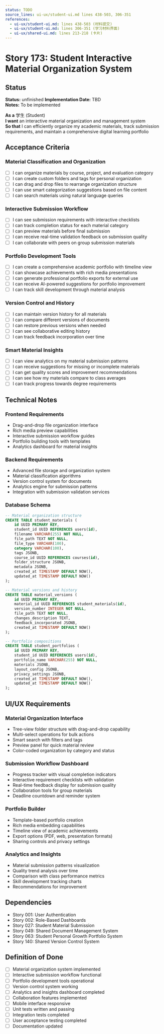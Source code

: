 ```yaml
---
status: TODO
source_lines: ui-ux/student-ui.md lines 438-503, 306-351
references:
  - ui-ux/student-ui.md: lines 438-503 (材料提交)
  - ui-ux/student-ui.md: lines 306-351 (学习材料界面)
  - ui-ux/shared-ui.md: lines 213-218 (卡片)
---
```

# Story 173: Student Interactive Material Organization System

## Status
**Status:** unfinished
**Implementation Date:** TBD  
**Notes:** To be implemented

**As a** 学生 (Student)  
**I want** an interactive material organization and management system  
**So that** I can efficiently organize my academic materials, track submission requirements, and maintain a comprehensive digital learning portfolio

## Acceptance Criteria

### Material Classification and Organization
- [ ] I can organize materials by course, project, and evaluation category
- [ ] I can create custom folders and tags for personal organization
- [ ] I can drag and drop files to rearrange organization structure
- [ ] I can use smart categorization suggestions based on file content
- [ ] I can search materials using natural language queries

### Interactive Submission Workflow
- [ ] I can see submission requirements with interactive checklists
- [ ] I can track completion status for each material category
- [ ] I can preview materials before final submission
- [ ] I can receive real-time validation feedback on submission quality
- [ ] I can collaborate with peers on group submission materials

### Portfolio Development Tools
- [ ] I can create a comprehensive academic portfolio with timeline view
- [ ] I can showcase achievements with rich media presentations
- [ ] I can generate professional portfolio exports for external use
- [ ] I can receive AI-powered suggestions for portfolio improvement
- [ ] I can track skill development through material analysis

### Version Control and History
- [ ] I can maintain version history for all materials
- [ ] I can compare different versions of documents
- [ ] I can restore previous versions when needed
- [ ] I can see collaborative editing history
- [ ] I can track feedback incorporation over time

### Smart Material Insights
- [ ] I can view analytics on my material submission patterns
- [ ] I can receive suggestions for missing or incomplete materials
- [ ] I can get quality scores and improvement recommendations
- [ ] I can see how my materials compare to class averages
- [ ] I can track progress towards degree requirements

## Technical Notes

### Frontend Requirements
- Drag-and-drop file organization interface
- Rich media preview capabilities
- Interactive submission workflow guides
- Portfolio building tools with templates
- Analytics dashboard for material insights

### Backend Requirements
- Advanced file storage and organization system
- Material classification algorithms
- Version control system for documents
- Analytics engine for submission patterns
- Integration with submission validation services

### Database Schema
```sql
-- Material organization structure
CREATE TABLE student_materials (
    id UUID PRIMARY KEY,
    student_id UUID REFERENCES users(id),
    filename VARCHAR(255) NOT NULL,
    file_path TEXT NOT NULL,
    file_type VARCHAR(100),
    category VARCHAR(100),
    tags JSONB,
    course_id UUID REFERENCES courses(id),
    folder_structure JSONB,
    metadata JSONB,
    created_at TIMESTAMP DEFAULT NOW(),
    updated_at TIMESTAMP DEFAULT NOW()
);

-- Material versions and history
CREATE TABLE material_versions (
    id UUID PRIMARY KEY,
    material_id UUID REFERENCES student_materials(id),
    version_number INTEGER NOT NULL,
    file_path TEXT NOT NULL,
    changes_description TEXT,
    feedback_incorporated JSONB,
    created_at TIMESTAMP DEFAULT NOW()
);

-- Portfolio compositions
CREATE TABLE student_portfolios (
    id UUID PRIMARY KEY,
    student_id UUID REFERENCES users(id),
    portfolio_name VARCHAR(255) NOT NULL,
    materials JSONB,
    layout_config JSONB,
    privacy_settings JSONB,
    created_at TIMESTAMP DEFAULT NOW(),
    updated_at TIMESTAMP DEFAULT NOW()
);
```

## UI/UX Requirements

### Material Organization Interface
- Tree-view folder structure with drag-and-drop capability
- Multi-select operations for bulk actions
- Smart search with filters and tags
- Preview panel for quick material review
- Color-coded organization by category and status

### Submission Workflow Dashboard
- Progress tracker with visual completion indicators
- Interactive requirement checklists with validation
- Real-time feedback display for submission quality
- Collaboration tools for group materials
- Deadline countdown and reminder system

### Portfolio Builder
- Template-based portfolio creation
- Rich media embedding capabilities
- Timeline view of academic achievements
- Export options (PDF, web, presentation formats)
- Sharing controls and privacy settings

### Analytics and Insights
- Material submission patterns visualization
- Quality trend analysis over time
- Comparison with class performance metrics
- Skill development tracking charts
- Recommendations for improvement

## Dependencies
- Story 001: User Authentication
- Story 002: Role-Based Dashboards
- Story 027: Student Material Submission
- Story 049: Shared Document Management System
- Story 063: Student Personal Growth Portfolio System
- Story 140: Shared Version Control System

## Definition of Done
- [ ] Material organization system implemented
- [ ] Interactive submission workflow functional
- [ ] Portfolio development tools operational
- [ ] Version control system working
- [ ] Analytics and insights dashboard completed
- [ ] Collaboration features implemented
- [ ] Mobile interface responsive
- [ ] Unit tests written and passing
- [ ] Integration tests completed
- [ ] User acceptance testing completed
- [ ] Documentation updated
